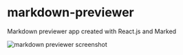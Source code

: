# markdown-previewer

Markdown previewer app created with React.js and Marked

![markdown previewer screenshot](https://i.imgur.com/72aHjJo.jpg)
